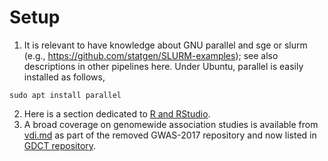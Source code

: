 # Setup

1. It is relevant to have knowledge about GNU parallel and sge or slurm (e.g., https://github.com/statgen/SLURM-examples); see also descriptions in other pipelines here.
Under Ubuntu, parallel is easily installed as follows,
```{bash}
sudo apt install parallel
```
2. Here is a section dedicated to [R and RStudio](R).
3. A broad coverage on genomewide association studies is available from [vdi.md](https://github.com/jinghuazhao/GDCT/blob/master/vdi.md) as part of the removed GWAS-2017 repository and now listed in [GDCT repository](https://github.com/jinghuazhao/GDCT).
